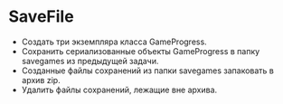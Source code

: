# SaveFile
* Создать три экземпляра класса GameProgress.
* Сохранить сериализованные объекты GameProgress в папку savegames из предыдущей задачи.
* Созданные файлы сохранений из папки savegames запаковать в архив zip.
* Удалить файлы сохранений, лежащие вне архива.
